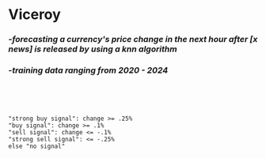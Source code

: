 # Viceroy
### *-forecasting a currency's price change in the next hour after [x news] is released by using a knn algorithm*
### *-training data ranging from 2020 - 2024*
\
&nbsp;
\
&nbsp;

```
"strong buy signal": change >= .25%
"buy signal": change >= .1%
"sell signal": change <= -.1%
"strong sell signal": <= -.25%
else "no signal"
```
